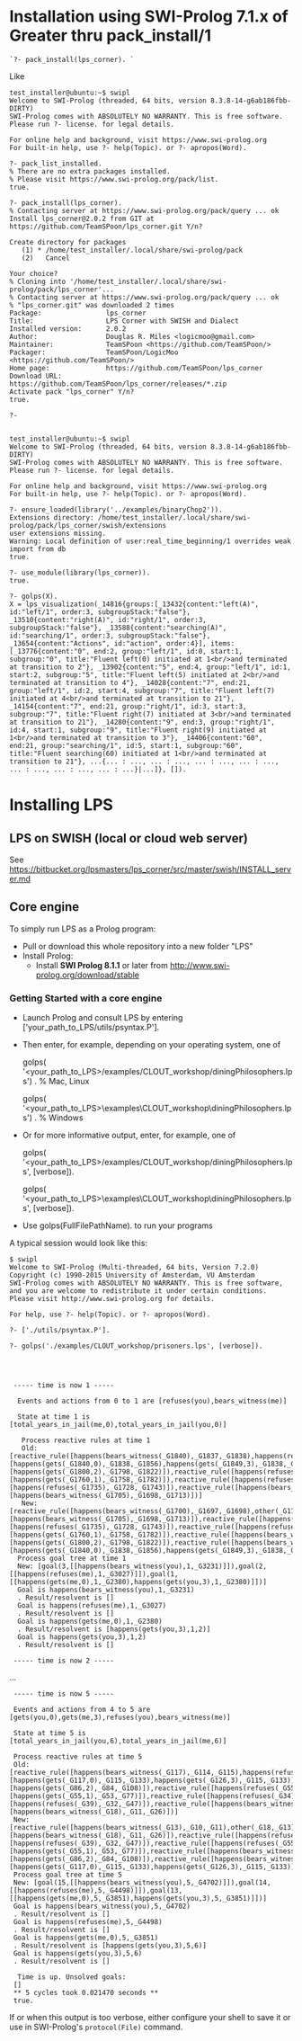 
# Installation using SWI-Prolog 7.1.x of Greater thru pack_install/1 #

    `?- pack_install(lps_corner). `

 Like

```
test_installer@ubuntu:~$ swipl
Welcome to SWI-Prolog (threaded, 64 bits, version 8.3.8-14-g6ab186fbb-DIRTY)
SWI-Prolog comes with ABSOLUTELY NO WARRANTY. This is free software.
Please run ?- license. for legal details.

For online help and background, visit https://www.swi-prolog.org
For built-in help, use ?- help(Topic). or ?- apropos(Word).

?- pack_list_installed.
% There are no extra packages installed.
% Please visit https://www.swi-prolog.org/pack/list.
true.

?- pack_install(lps_corner).
% Contacting server at https://www.swi-prolog.org/pack/query ... ok
Install lps_corner@2.0.2 from GIT at https://github.com/TeamSPoon/lps_corner.git Y/n?

Create directory for packages
   (1) * /home/test_installer/.local/share/swi-prolog/pack
   (2)   Cancel

Your choice?
% Cloning into '/home/test_installer/.local/share/swi-prolog/pack/lps_corner'...
% Contacting server at https://www.swi-prolog.org/pack/query ... ok
% "lps_corner.git" was downloaded 2 times
Package:                lps_corner
Title:                  LPS Corner with SWISH and Dialect
Installed version:      2.0.2
Author:                 Douglas R. Miles <logicmoo@gmail.com>
Maintainer:             TeamSPoon <https://github.com/TeamSPoon/>
Packager:               TeamSPoon/LogicMoo <https://github.com/TeamSPoon/>
Home page:              https://github.com/TeamSPoon/lps_corner
Download URL:           https://github.com/TeamSPoon/lps_corner/releases/*.zip
Activate pack "lps_corner" Y/n?
true.

?-
```


```  

test_installer@ubuntu:~$ swipl
Welcome to SWI-Prolog (threaded, 64 bits, version 8.3.8-14-g6ab186fbb-DIRTY)
SWI-Prolog comes with ABSOLUTELY NO WARRANTY. This is free software.
Please run ?- license. for legal details.

For online help and background, visit https://www.swi-prolog.org
For built-in help, use ?- help(Topic). or ?- apropos(Word).

?- ensure_loaded(library('../examples/binaryChop2')).
Extensions directory: /home/test_installer/.local/share/swi-prolog/pack/lps_corner/swish/extensions
user extensions missing.
Warning: Local definition of user:real_time_beginning/1 overrides weak import from db
true.

?- use_module(library(lps_corner)).
true.

?- golps(X).
X = lps_visualization(_14816{groups:[_13432{content:"left(A)", id:"left/1", order:3, subgroupStack:"false"}, _13510{content:"right(A)", id:"right/1", order:3, subgroupStack:"false"}, _13588{content:"searching(A)", id:"searching/1", order:3, subgroupStack:"false"}, _13654{content:"Actions", id:"action", order:4}], items:[_13776{content:"0", end:2, group:"left/1", id:0, start:1, subgroup:"0", title:"Fluent left(0) initiated at 1<br/>and terminated at transition to 2"}, _13902{content:"5", end:4, group:"left/1", id:1, start:2, subgroup:"5", title:"Fluent left(5) initiated at 2<br/>and terminated at transition to 4"}, _14028{content:"7", end:21, group:"left/1", id:2, start:4, subgroup:"7", title:"Fluent left(7) initiated at 4<br/>and terminated at transition to 21"}, _14154{content:"7", end:21, group:"right/1", id:3, start:3, subgroup:"7", title:"Fluent right(7) initiated at 3<br/>and terminated at transition to 21"}, _14280{content:"9", end:3, group:"right/1", id:4, start:1, subgroup:"9", title:"Fluent right(9) initiated at 1<br/>and terminated at transition to 3"}, _14406{content:"60", end:21, group:"searching/1", id:5, start:1, subgroup:"60", title:"Fluent searching(60) initiated at 1<br/>and terminated at transition to 21"}, ...{... : ..., ... : ..., ... : ..., ... : ..., ... : ..., ... : ..., ... : ...}|...]}, []).

```





# Installing LPS #

## LPS on SWISH (local or cloud web server) ##
See <https://bitbucket.org/lpsmasters/lps_corner/src/master/swish/INSTALL_server.md>

## Core engine ##
To simply run LPS as a Prolog program:

* Pull or download this whole repository into a new folder "LPS"
* Install Prolog:
    * Install **SWI Prolog 8.1.1** or later from http://www.swi-prolog.org/download/stable
	
### Getting Started with a core engine ###

* Launch Prolog and consult LPS by entering ['your_path_to_LPS/utils/psyntax.P']. 
* Then enter, for example, depending on your operating system, one of

	golps( '<your_path_to_LPS>/examples/CLOUT_workshop/diningPhilosophers.lps') . % Mac, Linux
	
	golps( '<your_path_to_LPS>\\examples\\CLOUT_workshop\\diningPhilosophers.lps') . % Windows

* Or for more informative output, enter, for example, one of

    golps( '<your_path_to_LPS>/examples/CLOUT_workshop/diningPhilosophers.lps', [verbose]).
	
    golps( '<your_path_to_LPS>\examples\CLOUT_workshop\diningPhilosophers.lps', [verbose]).

* Use golps(FullFilePathName). to run your programs

A typical session would look like this: 

    $ swipl
    Welcome to SWI-Prolog (Multi-threaded, 64 bits, Version 7.2.0)
    Copyright (c) 1990-2015 University of Amsterdam, VU Amsterdam
    SWI-Prolog comes with ABSOLUTELY NO WARRANTY. This is free software,
    and you are welcome to redistribute it under certain conditions.
    Please visit http://www.swi-prolog.org for details.

    For help, use ?- help(Topic). or ?- apropos(Word).

    ?- ['./utils/psyntax.P'].

    ?- golps('./examples/CLOUT_workshop/prisoners.lps', [verbose]).




     ----- time is now 1 -----

      Events and actions from 0 to 1 are [refuses(you),bears_witness(me)]

      State at time 1 is [total_years_in_jail(me,0),total_years_in_jail(you,0)]

       Process reactive rules at time 1
       Old:  [reactive_rule([happens(bears_witness(_G1840),_G1837,_G1838),happens(refuses(_G1849),_G1837,_G1838)],  [happens(gets(_G1840,0),_G1838,_G1856),happens(gets(_G1849,3),_G1838,_G1856)]),reactive_rule([happens(bears_witness(_G1800),_G1797,_G1798),happens(bears_witness(_G1809),_G1797,_G1798),other(_G1800,_G1809)],[happens(gets(_G1800,2),_G1798,_G1822)]),reactive_rule([happens(refuses(_G1760),_G1757,_G1758),happens(refuses(_G1769),_G1757,_G1758),other(_G1760,_G1769)],[happens(gets(_G1760,1),_G1758,_G1782)]),reactive_rule([happens(refuses(_G1730),_G1727,_G1728),other(_G1735,_G1730)],[happens(refuses(_G1735),_G1728,_G1743)]),reactive_rule([happens(bears_witness(_G1700),_G1697,_G1698),other(_G1705,_G1700)],[happens(bears_witness(_G1705),_G1698,_G1713)])]
       New:  [reactive_rule([happens(bears_witness(_G1700),_G1697,_G1698),other(_G1705,_G1700)],[happens(bears_witness(_G1705),_G1698,_G1713)]),reactive_rule([happens(refuses(_G1730),_G1727,_G1728),other(_G1735,_G1730)],[happens(refuses(_G1735),_G1728,_G1743)]),reactive_rule([happens(refuses(_G1760),_G1757,_G1758),happens(refuses(_G1769),_G1757,_G1758),other(_G1760,_G1769)],[happens(gets(_G1760,1),_G1758,_G1782)]),reactive_rule([happens(bears_witness(_G1800),_G1797,_G1798),happens(bears_witness(_G1809),_G1797,_G1798),other(_G1800,_G1809)],[happens(gets(_G1800,2),_G1798,_G1822)]),reactive_rule([happens(bears_witness(_G1840),_G1837,_G1838),happens(refuses(_G1849),_G1837,_G1838)],[happens(gets(_G1840,0),_G1838,_G1856),happens(gets(_G1849,3),_G1838,_G1856)])]
      Process goal tree at time 1
      New: [goal(3,[[happens(bears_witness(you),1,_G3231)]]),goal(2,[[happens(refuses(me),1,_G3027)]]),goal(1, [[happens(gets(me,0),1,_G2380),happens(gets(you,3),1,_G2380)]])]
      Goal is happens(bears_witness(you),1,_G3231)
      . Result/resolvent is []
      Goal is happens(refuses(me),1,_G3027)
      . Result/resolvent is []
      Goal is happens(gets(me,0),1,_G2380)
      . Result/resolvent is [happens(gets(you,3),1,2)]
      Goal is happens(gets(you,3),1,2)
      . Result/resolvent is []

     ----- time is now 2 -----

...


     ----- time is now 5 -----

     Events and actions from 4 to 5 are [gets(you,0),gets(me,3),refuses(you),bears_witness(me)]

     State at time 5 is [total_years_in_jail(you,6),total_years_in_jail(me,6)]

     Process reactive rules at time 5
     Old:  [reactive_rule([happens(bears_witness(_G117),_G114,_G115),happens(refuses(_G126),_G114,_G115)],[happens(gets(_G117,0),_G115,_G133),happens(gets(_G126,3),_G115,_G133)]),reactive_rule([happens(bears_witness(_G86),_G83,_G84),happens(bears_witness(_G95),_G83,_G84),other(_G86,_G95)],[happens(gets(_G86,2),_G84,_G108)]),reactive_rule([happens(refuses(_G55),_G52,_G53),happens(refuses(_G64),_G52,_G53),other(_G55,_G64)],[happens(gets(_G55,1),_G53,_G77)]),reactive_rule([happens(refuses(_G34),_G31,_G32),other(_G39,_G34)],[happens(refuses(_G39),_G32,_G47)]),reactive_rule([happens(bears_witness(_G13),_G10,_G11),other(_G18,_G13)],[happens(bears_witness(_G18),_G11,_G26)])]
     New:  [reactive_rule([happens(bears_witness(_G13),_G10,_G11),other(_G18,_G13)],[happens(bears_witness(_G18),_G11,_G26)]),reactive_rule([happens(refuses(_G34),_G31,_G32),other(_G39,_G34)],[happens(refuses(_G39),_G32,_G47)]),reactive_rule([happens(refuses(_G55),_G52,_G53),happens(refuses(_G64),_G52,_G53),other(_G55,_G64)],[happens(gets(_G55,1),_G53,_G77)]),reactive_rule([happens(bears_witness(_G86),_G83,_G84),happens(bears_witness(_G95),_G83,_G84),other(_G86,_G95)],[happens(gets(_G86,2),_G84,_G108)]),reactive_rule([happens(bears_witness(_G117),_G114,_G115),happens(refuses(_G126),_G114,_G115)],[happens(gets(_G117,0),_G115,_G133),happens(gets(_G126,3),_G115,_G133)])]
     Process goal tree at time 5
     New: [goal(15,[[happens(bears_witness(you),5,_G4702)]]),goal(14,[[happens(refuses(me),5,_G4498)]]),goal(13,[[happens(gets(me,0),5,_G3851),happens(gets(you,3),5,_G3851)]])]
     Goal is happens(bears_witness(you),5,_G4702)
     . Result/resolvent is []
     Goal is happens(refuses(me),5,_G4498)
     . Result/resolvent is []
     Goal is happens(gets(me,0),5,_G3851)
     . Result/resolvent is [happens(gets(you,3),5,6)]
     Goal is happens(gets(you,3),5,6)
     . Result/resolvent is []

      Time is up. Unsolved goals: 
     []
     ** 5 cycles took 0.021470 seconds **
     true.



If or when this output is too verbose, either configure your shell to save it or use in SWI-Prolog's `protocol(File)` command. 
